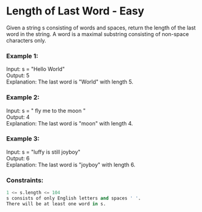 # Length of Last Word - Easy

Given a string s consisting of words and spaces, return the length of the last word in the string.
A word is a maximal substring consisting of non-space characters only.

### Example 1:

Input: s = "Hello World"\
Output: 5\
Explanation: The last word is "World" with length 5.

### Example 2:

Input: s = "   fly me   to   the moon  "\
Output: 4\
Explanation: The last word is "moon" with length 4.

### Example 3:

Input: s = "luffy is still joyboy"\
Output: 6\
Explanation: The last word is "joyboy" with length 6.

### Constraints:

```python
1 <= s.length <= 104
s consists of only English letters and spaces ' '.
There will be at least one word in s.
```

